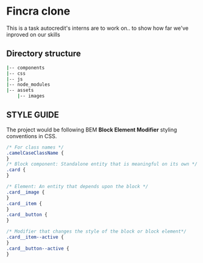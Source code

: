 # Fincra clone

This is a task autocredit's interns are to work on.. to show how far we've inproved on our skills

## Directory structure

```sh
|-- components
|-- css
|-- js
|-- node_modules
|-- assets
    |-- images
```

## STYLE GUIDE

The project would be following BEM **Block Element Modifier** styling conventions in CSS.

```css
/* For class names */
.camelCaseClassName {
}
/* Block component: Standalone entity that is meaningful on its own */
.card {
}

/* Element: An entity that depends upon the block */
.card__image {
}
.card__item {
}
.card__button {
}

/* Modifier that changes the style of the block or block element*/
.card__item--active {
}
.card__button--active {
}

When the class names has more than a word?? .card__imageGalley {
}
```

And the markup will look like this:

```html
<div class="card">
  <span class="card__image"></span>
  <div class="card__content">
    <ul class="card__list">
      <li class="card__item card__item--active">Item 1</li>
      <li class="card__item">Item 2</li>
    </ul>
    <p class="card__description">Lorem Ipsum excet tera ..</p>
    <a class="card__button" href="/">Click Here</a>
  </div>
</div>
```

## Code Formatting

It'd be nice codes you're commiting are already formatted; using prettier.
